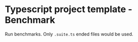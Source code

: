 # Typescript project template - Benchmark

Run benchmarks. Only `.suite.ts` ended files would be used.
